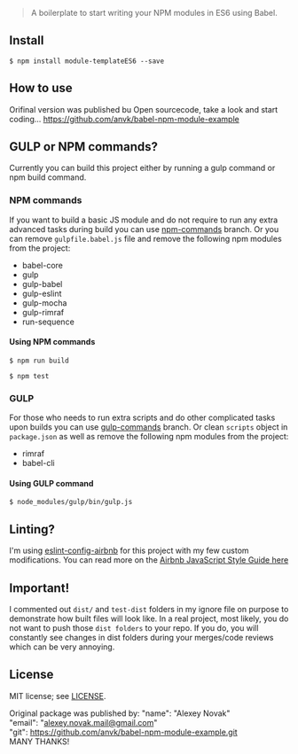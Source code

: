 > A boilerplate to start writing your NPM modules in ES6 using Babel.

## Install

```
$ npm install module-templateES6 --save
```

## How to use
Orifinal version was published bu 
Open sourcecode, take a look and start coding...
https://github.com/anvk/babel-npm-module-example

## GULP or NPM commands?

Currently you can build this project either by running a gulp command or npm build command.

### NPM commands

If you want to build a basic JS module and do not require to run any extra advanced tasks during build you can use [npm-commands](https://github.com/anvk/babel-npm-module-example/tree/npm-commands) branch. Or you can remove `gulpfile.babel.js` file and remove the following npm modules from the project:

 - babel-core
 - gulp
 - gulp-babel
 - gulp-eslint
 - gulp-mocha
 - gulp-rimraf
 - run-sequence

#### Using NPM commands

```
$ npm run build
```

```
$ npm test
```

### GULP

For those who needs to run extra scripts and do other complicated tasks upon builds you can use [gulp-commands](https://github.com/anvk/babel-npm-module-example/tree/gulp-commands) branch. Or clean `scripts` object in `package.json` as well as remove the following npm modules from the project:

 - rimraf
 - babel-cli

#### Using GULP command

```
$ node_modules/gulp/bin/gulp.js
```

## Linting?

I'm using [eslint-config-airbnb](https://www.npmjs.com/package/eslint-config-airbnb) for this project with my few custom modifications. You can read more on the [Airbnb JavaScript Style Guide here](https://github.com/airbnb/javascript)

## Important!

I commented out `dist/` and `test-dist` folders in my ignore file on purpose to demonstrate how built files will look like. In a real project, most likely, you do not want to push those `dist folders` to your repo. If you do, you will constantly see changes in dist folders during your merges/code reviews which can be very annoying.

## License

MIT license; see [LICENSE](./LICENSE).

Original package was published by:
"name": "Alexey Novak"  
"email": "alexey.novak.mail@gmail.com"  
"git": https://github.com/anvk/babel-npm-module-example.git  
MANY THANKS!